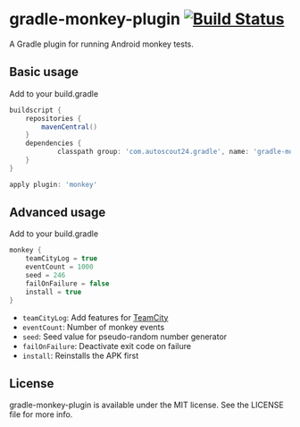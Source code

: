 # gradle-monkey-plugin [![Build Status](https://travis-ci.org/AutoScout24/gradle-monkey-plugin.png)](https://travis-ci.org/AutoScout24/gradle-monkey-plugin)
A Gradle plugin for running Android monkey tests.

## Basic usage

Add to your build.gradle

```gradle
buildscript {
    repositories {
        mavenCentral()
    }
    dependencies {
		    classpath group: 'com.autoscout24.gradle', name: 'gradle-monkey-plugin', version: '0.2+'
    }
}

apply plugin: 'monkey'
```

## Advanced usage

Add to your build.gradle

```gradle
monkey {
    teamCityLog = true
    eventCount = 1000
    seed = 246
    failOnFailure = false
    install = true
}
```

* `teamCityLog`: Add features for [TeamCity](http://www.jetbrains.com/teamcity/)
* `eventCount`: Number of monkey events
* `seed`: Seed value for pseudo-random number generator
* `failOnFailure`: Deactivate exit code on failure
* `install`: Reinstalls the APK first

## License

gradle-monkey-plugin is available under the MIT license. See the LICENSE file for more info.
